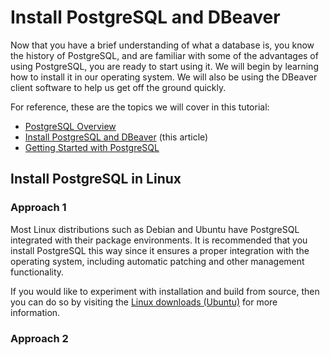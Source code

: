 # Install PostgreSQL and DBeaver

Now that you have a brief understanding of what a database is, you know the history of PostgreSQL, and are familiar with some of the advantages of using PostgreSQL, you are ready to start using it. We will begin by learning how to install it in our operating system. We will also be using the DBeaver client software to help us get off the ground quickly.

For reference, these are the topics we will cover in this tutorial:

- [PostgreSQL Overview](postgresql.md)
- [Install PostgreSQL and DBeaver](install_postgresql_and_dbeaver.md) (this article)
- [Getting Started with PostgreSQL](getting_started_with_postgresql.md)


## Install PostgreSQL in Linux

### Approach 1

Most Linux distributions such as Debian and Ubuntu have PostgreSQL integrated with their package environments. It is recommended that you install PostgreSQL this way since it ensures a proper integration with the operating system, including automatic patching and other management functionality.

If you would like to experiment with installation and build from source, then you can do so by visiting the [Linux downloads (Ubuntu)](https://www.postgresql.org/download/linux/ubuntu/) for more information.

### Approach 2